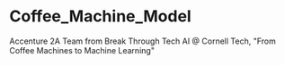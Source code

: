 # Coffee_Machine_Model
 Accenture 2A Team from Break Through Tech AI @ Cornell Tech, "From Coffee Machines to Machine Learning"
